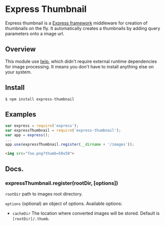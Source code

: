 # Express Thumbnail

Express thumbnail is a [Express framework](http://expressjs.com/) middleware for creation of thumbnails on the fly. 
It automatically creates a thumbnails by adding query parameters onto a image url.

## Overview

This module use [lwip](https://github.com/EyalAr/lwip), which didn't require external runtime dependencies for image 
processing. It means you don't have to install anything else on your system.


## Install
  
    $ npm install express-thumbnail

## Examples

```js
var express = require('express');
var expressThumbnail = require('express-thumbnail');
var app = express();
...
app.use(expressThumbnail.register(__dirname + '/images'));
```

```html
<img src="foo.png?thumb=50x50">
```

## Docs.

### expressThumbnail.register(rootDir, [options])

`rootDir` path to images root directory.

`options` (optional) an object of options. Available options:

* `cacheDir` The location where converted images will be stored. Default is `[rootDir]/.thumb`.
